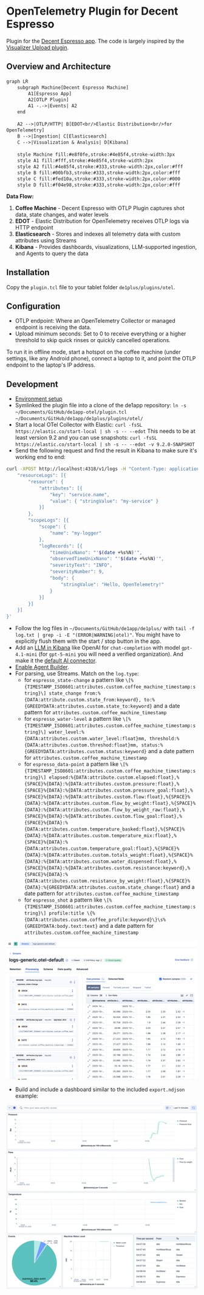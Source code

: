 # OpenTelemetry Plugin for Decent Espresso

Plugin for the [Decent Espresso app](https://github.com/decentespresso/de1app). The code is largely inspired by the [Visualizer Upload plugin](https://github.com/decentespresso/de1app/blob/main/de1plus/plugins/visualizer_upload/plugin.tcl).


## Overview and Architecture

```mermaid
graph LR
    subgraph Machine[Decent Espresso Machine]
        A1[Espresso App]
        A2[OTLP Plugin]
        A1 -.->|Events| A2
    end

    A2 -->|OTLP/HTTP| B[EDOT<br/>Elastic Distribution<br/>for OpenTelemetry]
    B -->|Ingestion| C[Elasticsearch]
    C -->|Visualization & Analysis| D[Kibana]

    style Machine fill:#e8f0fe,stroke:#4e85f4,stroke-width:3px
    style A1 fill:#fff,stroke:#4e85f4,stroke-width:2px
    style A2 fill:#4e85f4,stroke:#333,stroke-width:2px,color:#fff
    style B fill:#00bfb3,stroke:#333,stroke-width:2px,color:#fff
    style C fill:#fed10a,stroke:#333,stroke-width:2px,color:#000
    style D fill:#f04e98,stroke:#333,stroke-width:2px,color:#fff
```

**Data Flow:**
1. **Coffee Machine** - Decent Espresso with OTLP Plugin captures shot data, state changes, and water levels
2. **EDOT** - Elastic Distribution for OpenTelemetry receives OTLP logs via HTTP endpoint
3. **Elasticsearch** - Stores and indexes all telemetry data with custom attributes using Streams
4. **Kibana** - Provides dashboards, visualizations, LLM-supported ingestion, and Agents to query the data


## Installation

Copy the `plugin.tcl` file to your tablet folder `de1plus/plugins/otel`.


## Configuration

* OTLP endpoint: Where an OpenTelemetry Collector or managed endpoint is receiving the data.
* Upload minimum seconds: Set to 0 to receive everything or a higher threshold to skip quick rinses or quickly cancelled operations.

To run it in offline mode, start a hotspot on the coffee machine (under settings, like any Android phone), connect a laptop to it, and point the OTLP endpoint to the laptop's IP address.


## Development

* [Environment setup](https://github.com/decentespresso/de1app/blob/main/documentation/de1_app_plugin_development_overview.md#set-up-your-development-environment)
* Symlinked the plugin file into a clone of the de1app repository: `ln -s ~/Documents/GitHub/de1app-otel/plugin.tcl
~/Documents/GitHub/de1app/de1plus/plugins/otel/`
* Start a local OTel Collector with Elastic: `curl -fsSL https://elastic.co/start-local | sh -s -- --edot`
  This needs to be at least version 9.2 and you can use snapshots: `curl -fsSL https://elastic.co/start-local | sh -s -- --edot -v 9.2.0-SNAPSHOT`
* Send the following request and find the result in Kibana to make sure it's working end to end:

```sh
curl -XPOST http://localhost:4318/v1/logs -H "Content-Type: application/json" -d '{
    "resourceLogs": [{
        "resource": {
            "attributes": [{
                "key": "service.name",
                "value": { "stringValue": "my-service" }
            }]
        },
        "scopeLogs": [{
            "scope": {
                "name": "my-logger"
            },
            "logRecords": [{
                "timeUnixNano": "'$(date +%s%N)'",
                "observedTimeUnixNano": "'$(date +%s%N)'",
                "severityText": "INFO",
                "severityNumber": 9,
                "body": {
                    "stringValue": "Hello, OpenTelemetry!"
                }
            }]
        }]
    }]
}'
```

* Follow the log files in `~/Documents/GitHub/de1app/de1plus/` with `tail -f log.txt | grep -i -E "(ERROR|WARNING|otel)"`. You might have to explicitly flush them with the start / stop button in the app.
* Add an [LLM in Kibana](http://localhost:5601/app/management/insightsAndAlerting/triggersActionsConnectors/connectors) like OpenAI for `chat-completion` with model `gpt-4.1-mini` (for `gpt-5-mini` you will need a verified organization). And make it the [default AI connector](http://localhost:5601/app/management/ai/genAiSettings).
* [Enable Agent Builder](http://localhost:5601/app/management/ai/agentBuilder).
* For parsing, use Streams. Match on the `log.type`:
  * for `espresso_state-change` a pattern like `\[%{TIMESTAMP_ISO8601:attributes.custom.coffee_machine_timestamp:string}\] state_change from:%{DATA:attribute.custom.state_from:keyword}, to:%{GREEDYDATA:attributes.custom.state_to:keyword}` and a date pattern for `attributes.custom.coffee_machine_timestamp`
  * for `espresso_water-level` a pattern like `\[%{TIMESTAMP_ISO8601:attributes.custom.coffee_machine_timestamp:string}\] water_level:%{DATA:attributes.custom.water_level:float}mm, threshold:%{DATA:attributes.custom.threshod:float}mm, status:%{GREEDYDATA:attributes.custom.status:keyword}` and a date pattern for `attributes.custom.coffee_machine_timestamp`
  * for `espresso_data-point` a pattern like `\[%{TIMESTAMP_ISO8601:attributes.custom.coffee_machine_timestamp:string}\] elapsed:%{DATA:attribute.custom.elapsed:float},%{SPACE}%{DATA}:%{DATA:attributes.custom.pressure:float},%{SPACE}%{DATA}:%{DATA:attributes.custom.pressure_goal:float},%{SPACE}%{DATA}:%{DATA:attributes.custom.flow:float},%{SPACE}%{DATA}:%{DATA:attributes.custom.flow_by_weight:float},%{SPACE}%{DATA}:%{DATA:attributes.custom.flow_by_weight_raw:float},%{SPACE}%{DATA}:%{DATA:attributes.custom.flow_goal:float},%{SPACE}%{DATA}:%{DATA:attributes.custom.temperature_basked:float},%{SPACE}%{DATA}:%{DATA:attributes.custom.temperature_mix:float},%{SPACE}%{DATA}:%{DATA:attributes.custom.temperature_goal:float},%{SPACE}%{DATA}:%{DATA:attributes.custom.totals_weight:float},%{SPACE}%{DATA}:%{DATA:attributes.custom.water_dispensed:float},%{SPACE}%{DATA}:%{DATA:attributes.custom.resistance:keyword},%{SPACE}%{DATA}:%{DATA:attributes.custom.resistance_by_weight:float},%{SPACE}%{DATA}:%{GREEDYDATA:attributes.custom.state_change:float}` and a date pattern for `attributes.custom.coffee_machine_timestamp`
  * for `espresso_shot` a pattern like `\[%{TIMESTAMP_ISO8601:attributes.custom.coffee_machine_timestamp:string}\] profile:title \{%{DATA:attributes.custom.coffee_profile:keyword}\}\s%{GREEDYDATA:body.text:text}` and a date pattern for `attributes.custom.coffee_machine_timestamp`

![Streams Example](images/streams-example.png)

* Build and include a dashboard similar to the included `export.ndjson` example:

![Dashboard Example](images/dashboard-example.png)
